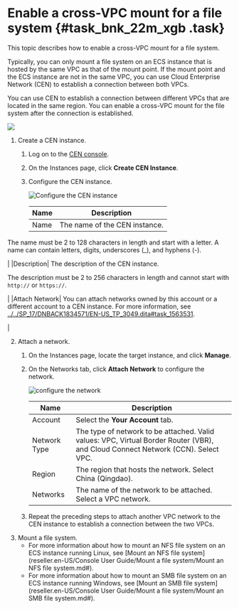 # Enable a cross-VPC mount for a file system {#task_bnk_22m_xgb .task}

This topic describes how to enable a cross-VPC mount for a file system.

Typically, you can only mount a file system on an ECS instance that is hosted by the same VPC as that of the mount point. If the mount point and the ECS instance are not in the same VPC, you can use Cloud Enterprise Network \(CEN\) to establish a connection between both VPCs.

You can use CEN to establish a connection between different VPCs that are located in the same region. You can enable a cross-VPC mount for the file system after the connection is established.

![](http://static-aliyun-doc.oss-cn-hangzhou.aliyuncs.com/assets/img/132139/156654829339613_en-US.png)

1.  Create a CEN instance. 
    1.  Log on to the [CEN console](https://cen.console.aliyun.com/).
    2.  On the Instances page, click **Create CEN Instance**.
    3.  Configure the CEN instance. 

        ![Configure the CEN instance](http://static-aliyun-doc.oss-cn-hangzhou.aliyuncs.com/assets/img/132139/156654829339616_en-US.png)

        |Name|Description|
        |----|-----------|
        |Name| The name of the CEN instance.

 The name must be 2 to 128 characters in length and start with a letter. A name can contain letters, digits, underscores \(\_\), and hyphens \(-\).

 |
        |Description| The description of the CEN instance.

 The description must be 2 to 256 characters in length and cannot start with `http://` or `https://`.

 |
        |Attach Network| You can attach networks owned by this account or a different account to a CEN instance. For more information, see [../../SP\_17/DNBACK1834571/EN-US\_TP\_3049.dita\#task\_1563531](../../SP_17/DNBACK1834571/EN-US_TP_3049.dita#task_1563531).

 |

2.  Attach a network. 
    1.  On the Instances page, locate the target instance, and click **Manage**.
    2.  On the Networks tab, click **Attach Network** to configure the network. 

        ![configure the network](http://static-aliyun-doc.oss-cn-hangzhou.aliyuncs.com/assets/img/132139/156654829339622_en-US.png)

        |Name|Description|
        |----|-----------|
        |Account|Select the **Your Account** tab.|
        |Network Type|The type of network to be attached. Valid values: VPC, Virtual Border Router \(VBR\), and Cloud Connect Network \(CCN\). Select VPC.|
        |Region|The region that hosts the network. Select China \(Qingdao\).|
        |Networks|The name of the network to be attached. Select a VPC network.|

    3.  Repeat the preceding steps to attach another VPC network to the CEN instance to establish a connection between the two VPCs.
3.  Mount a file system. 
    -   For more information about how to mount an NFS file system on an ECS instance running Linux, see [Mount an NFS file system](reseller.en-US/Console User Guide/Mount a file system/Mount an NFS file system.md#).
    -   For more information about how to mount an SMB file system on an ECS instance running Windows, see [Mount an SMB file system](reseller.en-US/Console User Guide/Mount a file system/Mount an SMB file system.md#).

